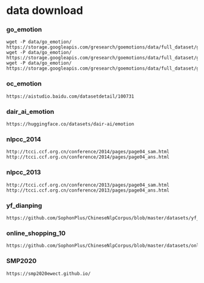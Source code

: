 # data download

### go_emotion

```
wget -P data/go_emotion/ https://storage.googleapis.com/gresearch/goemotions/data/full_dataset/goemotions_1.csv
wget -P data/go_emotion/ https://storage.googleapis.com/gresearch/goemotions/data/full_dataset/goemotions_2.csv
wget -P data/go_emotion/ https://storage.googleapis.com/gresearch/goemotions/data/full_dataset/goemotions_3.csv
```

### oc_emotion

```
https://aistudio.baidu.com/datasetdetail/100731
```

### dair_ai_emotion

```
https://huggingface.co/datasets/dair-ai/emotion
```

### nlpcc_2014

```
http://tcci.ccf.org.cn/conference/2014/pages/page04_sam.html
http://tcci.ccf.org.cn/conference/2014/pages/page04_ans.html
```

### nlpcc_2013

```
http://tcci.ccf.org.cn/conference/2013/pages/page04_sam.html
http://tcci.ccf.org.cn/conference/2013/pages/page04_ans.html
```

### yf_dianping

```
https://github.com/SophonPlus/ChineseNlpCorpus/blob/master/datasets/yf_dianping/intro.ipynb
```

### online_shopping_10

```
https://github.com/SophonPlus/ChineseNlpCorpus/blob/master/datasets/online_shopping_10_cats/intro.ipynb
```

### SMP2020
```
https://smp2020ewect.github.io/
```